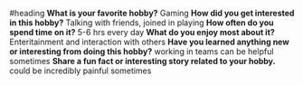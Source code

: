 #heading
**What is your favorite hobby?**
Gaming 
**How did you get interested in this hobby?**
Talking with friends, joined in playing 
**How often do you spend time on it?**
5-6 hrs every day 
**What do you enjoy most about it?**
Enteritainment and interaction with others
**Have you learned anything new or interesting from doing this hobby?**
working in teams can be helpful sometimes
**Share a fun fact or interesting story related to your hobby.**
could be incredibly painful sometimes
